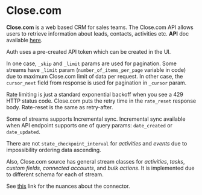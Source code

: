 # Close.com

**Close.com** is a web based CRM for sales teams.
The Close.com API allows users to retrieve information about leads, contacts, activities etc.
**API** doc available [here](https://developer.close.com/).

Auth uses a pre-created API token which can be created in the UI. 

In one case, `_skip` and `_limit` params are used for pagination. 
Some streams have `_limit` param (`number_of_items_per_page` variable in code) due to maximum Close.com limit of data per request.
In other case, the `cursor_next` field from response is used for pagination in `_cursor` param.

Rate limiting is just a standard exponential backoff when you see a 429 HTTP status code. Close.com puts the retry time in the `rate_reset` response body. Rate-reset is the same as retry-after.

Some of streams supports Incremental sync. Incremental sync available when API endpoint supports one of query params: `date_created` or `date_updated`.

There are not `state_checkpoint_interval` for *activities* and *events* due to impossibility ordering data ascending. 

Also, Close.com source has general stream classes for *activities*, *tasks*, *custom fields*, *connected accounts*, and *bulk actions*.
It is implemented due to different schema for each of stream.

See [this](https://docs.airbyte.io/integrations/sources/close-com) link for the nuances about the connector.
